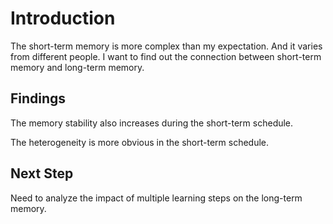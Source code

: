 # Introduction

The short-term memory is more complex than my expectation. And it varies from different people. I want to find out the connection between short-term memory and long-term memory.

## Findings

The memory stability also increases during the short-term schedule.

The heterogeneity is more obvious in the short-term schedule.

## Next Step

Need to analyze the impact of multiple learning steps on the long-term memory.